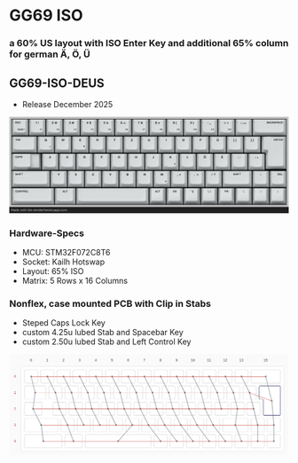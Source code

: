 # GG69 ISO
### a 60% US layout with ISO Enter Key and additional 65% column for german Ä, Ö, Ü

## GG69-ISO-DEUS
* Release December 2025

![DEUS LAYOUT](images/gg69_deus_keymaping.png)

### Hardware-Specs
* MCU:    STM32F072C8T6
* Socket: Kailh Hotswap
* Layout: 65% ISO
* Matrix: 5 Rows x 16 Columns
### Nonflex, case mounted PCB with Clip in Stabs
* Steped Caps Lock Key
* custom 4.25u lubed Stab and Spacebar Key
* custom 2.50u lubed Stab and Left Control Key

![GG69 ISO MATRIX](images/GG69_matrix.png)
